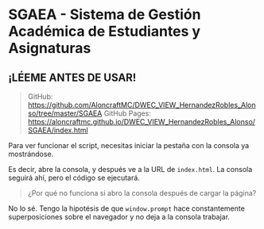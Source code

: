 # SGAEA - Sistema de Gestión Académica de Estudiantes y Asignaturas
## ¡LÉEME ANTES DE USAR!

> GitHub: https://github.com/AloncraftMC/DWEC_VIEW_HernandezRobles_Alonso/tree/master/SGAEA
> GitHub Pages: https://aloncraftmc.github.io/DWEC_VIEW_HernandezRobles_Alonso/SGAEA/index.html

Para ver funcionar el script, necesitas iniciar la pestaña con la consola ya mostrándose.

Es decir, abre la consola, y después ve a la URL de `index.html`. La consola seguirá ahí, pero el código se ejecutará.

> ¿Por qué no funciona si abro la consola después de cargar la página?

No lo sé. Tengo la hipotésis de que `window.prompt` hace constantemente superposiciones sobre el navegador y no deja a la consola trabajar.